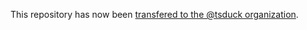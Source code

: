 This repository has now been [transfered to the @tsduck organization](https://github.com/tsduck/dektec-dkms).
